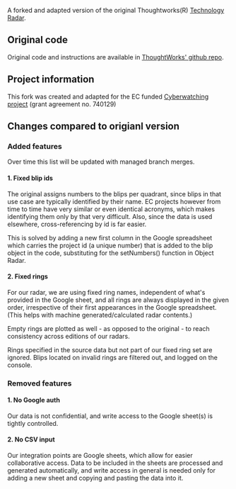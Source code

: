 A forked and adapted version of the original Thoughtworks(R) [Technology Radar](http://thoughtworks.com/radar).

## Original code

Original code and instructions are available in [ThoughtWorks' github repo](https://github.com/thoughtworks/build-your-own-radar).

## Project information

This fork was created and adapted for the EC funded [Cyberwatching project](https://www.cyberwatching.eu/) (grant agreement no. 740129)

## Changes compared to origianl version

### Added features
Over time this list will be updated with managed branch merges.

#### 1. Fixed blip ids
The original assigns numbers to the blips per quadrant, since blips in that use case are typically identified by their name.
EC projects however from time to time have very similar or even identical acronyms, which makes identifying them only by that very difficult. 
Also, since the data is used elsewhere, cross-referencing by id is far easier.

This is solved by adding a new first column in the Google spreadsheet which carries the project id (a unique number) that is added to the blip object in the code, substituting for the setNumbers() function in Object Radar.

#### 2. Fixed rings
For our radar, we are using fixed ring names, independent of what's provided in the Google sheet, and all rings are always displayed in the given order, irrespective of their first appearances in the Google spreadsheet. (This helps with machine generated/calculated radar contents.)

Empty rings are plotted as well - as opposed to the original - to reach consistency across editions of our radars. 

Rings specified in the source data but not part of our fixed ring set are ignored. Blips located on invalid rings are filtered out, and logged on the console.

### Removed features

#### 1. No Google auth
Our data is not confidential, and write access to the Google sheet(s) is tightly controlled.

#### 2. No CSV input
Our integration points are Google sheets, which allow for easier collaborative access. Data to be included in the sheets are processed and generated automatically, and write access in general is needed only for adding a new sheet and copying and pasting the data into it.
